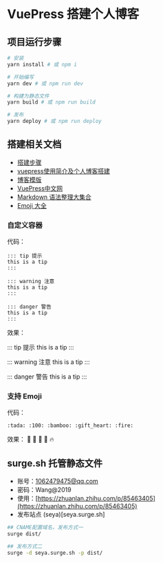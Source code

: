 # VuePress 搭建个人博客

## 项目运行步骤

``` bash
# 安装
yarn install # 或 npm i

# 开始编写
yarn dev # 或 npm run dev

# 构建为静态文件
yarn build # 或 npm run build

# 发布
yarn deploy # 或 npm run deploy
```

## 搭建相关文档

- [搭建步骤](https://segmentfault.com/a/1190000017207205)
- [vuepress使用简介及个人博客搭建](https://blog.csdn.net/xiaoxianer321/article/details/119548202)
- [博客模版](https://vuepress-theme-reco.recoluan.com/)
- [VuePress中文网](https://vuepress.vuejs.org/zh/)
- [Markdown 语法整理大集合](https://www.jianshu.com/p/b03a8d7b1719)
- [Emoji 大全](https://github.com/markdown-it/markdown-it-emoji/blob/master/lib/data/full.json) 

### 自定义容器

代码：

    ::: tip 提示
    this is a tip
    :::

    ::: warning 注意
    this is a tip
    :::

    ::: danger 警告
    this is a tip
    :::

效果：

::: tip 提示
this is a tip
:::

::: warning 注意
this is a tip
:::

::: danger 警告
this is a tip
:::

### 支持 Emoji
代码：

    :tada: :100: :bamboo: :gift_heart: :fire:

效果：
:tada: :100: :bamboo: :gift_heart: :fire:



## surge.sh 托管静态文件

- 账号：1062479475@qq.com
- 密码：Wang@2019
- 使用：[https://zhuanlan.zhihu.com/p/85463405](https://zhuanlan.zhihu.com/p/85463405)
- 发布站点 (seya)[seya.surge.sh]

```bash
## CNAME配置域名，发布方式一
surge dist/

## 发布方式二
surge -d seya.surge.sh -p dist/
```